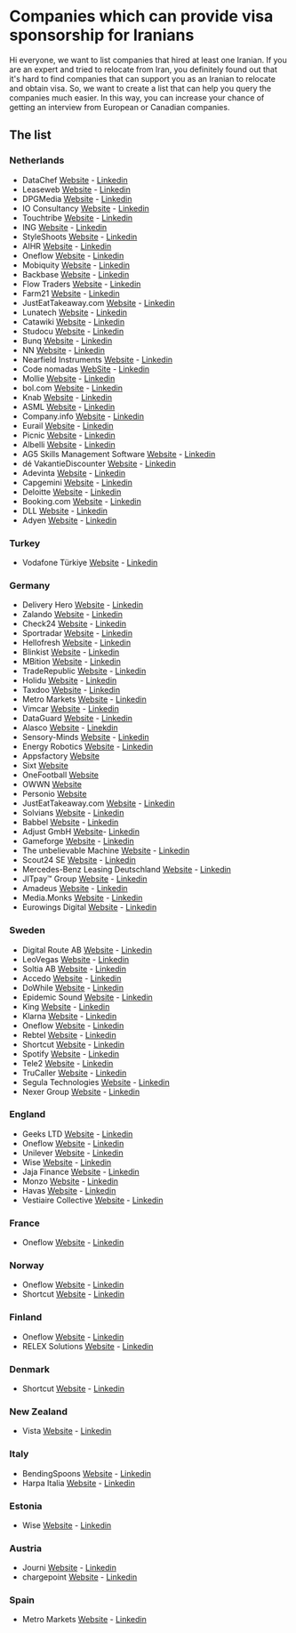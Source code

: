 # Companies which can provide visa sponsorship for Iranians

Hi everyone, we want to list companies that hired at least one Iranian.
If you are an expert and tried to relocate from Iran, you definitely found out that it's hard to find companies that can support you as an Iranian to relocate and obtain visa.
So, we want to create a list that can help you query the companies much easier. In this way, you can increase your chance of getting an interview from European or Canadian companies.

## The list

### Netherlands

- DataChef [Website](https://datachef.co/) - [Linkedin](https://www.linkedin.com/company/datachefco/)
- Leaseweb [Website](https://www.leaseweb.com/career) - [Linkedin](https://www.linkedin.com/company/leaseweb/jobs/)
- DPGMedia [Website](https://www.dpgmediagroup.com/nl-NL/werken-bij-dpg) - [Linkedin](https://www.linkedin.com/company/dpg-media-nl/jobs/)
- IO Consultancy [Website](https://www.iodigital.com/nl/carriere) - [Linkedin](https://www.linkedin.com/company/iodigital-com/jobs/)
- Touchtribe [Website](https://www.touchtribe.nl/en/about-us/careers) - [Linkedin](https://www.linkedin.com/company/touchtribe/)
- ING [Website](https://www.ing.jobs/global/careers.htm) - [Linkedin](https://www.linkedin.com/company/ing/jobs/)
- StyleShoots [Website](https://styleshoots.com/) - [Linkedin](https://www.linkedin.com/company/styleshoots/jobs/)
- AIHR [Website](https://www.aihr.com/homepage/) - [Linkedin](https://www.linkedin.com/school/aihr/jobs/)
- Oneflow [Website](https://oneflow.com/) - [Linkedin](https://www.linkedin.com/company/oneflowcom/jobs/)
- Mobiquity [Website](https://www.mobiquity.com/) - [Linkedin](https://www.linkedin.com/company/mobiquity-inc-europe/)
- Backbase [Website](https://www.backbase.com/) - [Linkedin](https://www.linkedin.com/company/backbase/)
- Flow Traders [Website](https://www.flowtraders.com/) - [Linkedin](https://www.linkedin.com/company/flow-traders/jobs/)
- Farm21 [Website](https://www.farm21.com/) - [Linkedin](https://www.linkedin.com/company/farm21/)
- JustEatTakeaway.com [Website](https://careers.justeattakeaway.com/global/en/search-results?keywords=&p=ChIJVXealLU_xkcRja_At0z9AGY) - [Linkedin](https://www.linkedin.com/company/just-eat-takeaway-com/)
- Lunatech [Website](https://lunatech.com/) - [Linkedin](https://www.linkedin.com/company/lunatech-labs)
- Catawiki [Website](https://catawiki.careers) - [Linkedin](https://www.linkedin.com/company/catawiki/jobs/)
- Studocu [Website](https://jobs.studocu.com/) - [Linkedin](https://www.linkedin.com/company/studeersnel.nl/jobs/)
- Bunq [Website](https://www.bunq.com/) - [Linkedin](https://www.linkedin.com/company/bunq/jobs/)
- NN [Website](https://www.nn-group.com/) - [Linkedin](https://www.linkedin.com/company/nn/jobs/)
- Nearfield Instruments [Website](http://www.nearfieldinstruments.com/) - [Linkedin](https://www.linkedin.com/company/nearfield-instruments-bv/jobs/)
- Code nomadas [WebSite](https://www.codenomads.nl/career/) - [Linkedin](https://www.linkedin.com/company/code-nomads/)
- Mollie [Website](https://www.mollie.com/) - [Linkedin](https://www.linkedin.com/company/molliepayments/jobs/)
- bol.com [Website](https://careers.bol.com/en/) - [Linkedin](https://www.linkedin.com/company/bol-com/jobs/)
- Knab [Website](https://www.werkenbijknab.nl/en) - [Linkedin](https://www.linkedin.com/company/knab/jobs/)
- ASML [Website](https://www.asml.com/en/careers/find-your-job?page=1&facets=vacancycountry%253dNetherlands&sortBy=date) - [Linkedin](https://www.linkedin.com/company/asml/jobs/)
- Company.info [Website](https://companyinfo.nl/en/) - [Linkedin](https://www.linkedin.com/company/company-info/jobs/)
- Eurail [Website](https://www.eurail.com/en/careers) - [Linkedin](https://www.linkedin.com/company/eurail/)
- Picnic [Website](https://www.picnic.app/careers/all-jobs) - [Linkedin](https://www.linkedin.com/company/picnictechnologies/)
- Albelli [Website](https://apply.workable.com/albelli-photoboxgroup/) - [Linkedin](https://www.linkedin.com/company/albelli-photoboxgroup/)
- AG5 Skills Management Software [Website](https://www.ag5.com) - [Linkedin](https://www.linkedin.com/company/ag5skillsintelligencesoftware)
- dé VakantieDiscounter [Website](https://werkenbij.vakantiediscounter.nl) - [Linkedin](https://www.linkedin.com/company/vakantiediscounter)
- Adevinta [Website](https://www.adevinta.com/) - [Linkedin](https://www.linkedin.com/company/adevinta/)
- Capgemini [Website](https://www.capgemini.com/) - [Linkedin](https://www.linkedin.com/company/capgemini/)
- Deloitte [Website](https://www.deloitte.com/) - [Linkedin](https://www.linkedin.com/company/capgemini/)
- Booking.com [Website](https://www.booking.com/) - [Linkedin](https://www.linkedin.com/company/booking.com/)
- DLL [Website](https://www.dllgroup.com/) - [Linkedin](https://www.linkedin.com/company/dllgroup/)
- Adyen [Website](https://www.adyen.com/) - [Linkedin](https://www.linkedin.com/company/adyen)

### Turkey

- Vodafone Türkiye [Website](https://www.vodafone.com.tr/) - [Linkedin](https://www.linkedin.com/company/vodafone/?originalSubdomain=tr)

### Germany

- Delivery Hero [Website](https://www.deliveryhero.com/) - [Linkedin](https://www.linkedin.com/company/delivery-hero-se/jobs/)
- Zalando [Website](https://en.zalando.de/) - [Linkedin](https://www.linkedin.com/company/zalando/jobs/)
- Check24 [Website](https://www.check24.de/) - [Linkedin](https://www.linkedin.com/company/check24-vergleichsportal-gmbh/jobs/)
- Sportradar [Website](https://sportradar.com/) - [Linkedin](https://www.linkedin.com/company/sportradar/jobs/)
- Hellofresh [Website](https://www.hellofresh.com/) - [Linkedin](https://www.linkedin.com/company/hellofresh/jobs)
- Blinkist [Website](https://www.blinkist.com/en) - [Linkedin](https://www.linkedin.com/company/blinkist/jobs/)
- MBition [Website](https://mbition.io) - [Linkedin](https://www.linkedin.com/company/mbitiongmbh/jobs/)
- TradeRepublic [Website](https://traderepublic.com) - [Linkedin](https://www.linkedin.com/company/trade-republic/jobs/)
- Holidu [Website](https://holidu.com) - [Linkedin](https://www.linkedin.com/company/holidu/jobs/)
- Taxdoo [Website](http://www.taxdoo.com/) - [Linkedin](https://www.linkedin.com/company/taxdoo/jobs/)
- Metro Markets [Website](https://www.metro-markets.de/) - [Linkedin](https://www.linkedin.com/company/metro-markets-gmbh/jobs)
- Vimcar [Website](https://vimcar.com/) - [Linkedin](https://www.linkedin.com/company/vimcar/jobs/)
- DataGuard [Website](https://www.dataguard.de/) - [Linkedin](https://www.linkedin.com/company/dataguard1/jobs/)
- Alasco [Website](https://www.alasco.de/) - [Linekdin](https://www.linkedin.com/company/alasco-software/jobs/)
- Sensory-Minds [Website](https://www.sensory-minds.com/) - [Linkedin](https://www.linkedin.com/company/sensory-minds/jobs/)
- Energy Robotics [Website](https://www.energy-robotics.com/) - [Linkedin](https://www.linkedin.com/company/energy-robotics/jobs/)
- Appsfactory [Website](https://appsfactory.de/en/)
- Sixt [Website](https://www.sixt.com/)
- OneFootball [Website](https://onefootball.com/en/home)
- OWWN [Website](https://www.owwn.com/en)
- Personio [Website](https://www.personio.com/)
- JustEatTakeaway.com [Website](https://careers.justeattakeaway.com/global/en/search-results?keywords=&p=ChIJAVkDPzdOqEcRcDteW0YgIQQ&location=Berlin,%20Germany) - [Linkedin](https://www.linkedin.com/company/just-eat-takeaway-com/)
- Solvians [Website](https://www.solvians.com/) - [Linkedin](https://www.linkedin.com/company/solvians-it-solutions-gmbh/)
- Babbel [Website](https://www.babbel.com) - [Linkedin](https://www.linkedin.com/company/babbel-com)
- Adjust GmbH [Website](https://www.adjust.com/)- [Linkedin](https://www.linkedin.com/company/adjustcom)
- Gameforge [Website](https://gameforge.com) - [Linkedin](https://www.linkedin.com/company/gameforge)
- The unbelievable Machine [Website](https://unbelievable-machine.com/) - [Linkedin](https://www.linkedin.com/company/the-unbelievable-machine-company-gmbh/)
- Scout24 SE [Website](https://www.scout24.com/) - [Linkedin](https://www.linkedin.com/company/scout24-group/)
- Mercedes-Benz Leasing Deutschland [Website](https://www.mercedes-benz.de/passengercars/finance/financing-leasing.html) - [Linkedin](https://www.linkedin.com/company/mercedes-benz-leasing-deutschland)
- JITpay™ Group [Website](https://www.jitpay.eu/en/) - [Linkedin](https://www.linkedin.com/company/jitpay-gmbh/)
- Amadeus [Website](https://amadeus.com/en) - [Linkedin](https://www.linkedin.com/company/amadeus/)
- Media.Monks [Website](https://media.monks.com/) - [Linkedin](https://www.linkedin.com/company/mediamonks/)
- Eurowings Digital [Website](https://eurowings-digital.de/) - [Linkedin](https://www.linkedin.com/company/eurowings-digital-gmbh/)

### Sweden

- Digital Route AB [Website](https://www.digitalroute.com/careers/) - [Linkedin](https://www.linkedin.com/company/digital-route/jobs/)
- LeoVegas [Website](https://leovegasgroup.com/careers/) - [Linkedin](https://www.linkedin.com/company/leovegasgroup/jobs/)
- Soltia AB [Website](https://www.soltia.se/) - [Linkedin](https://www.linkedin.com/company/soltiaab/jobs/)
- Accedo [Website](https://www.accedo.tv/) - [Linkedin](https://www.linkedin.com/company/accedo-tv/jobs/)
- DoWhile [Website](https://dowhile.se/) - [Linkedin](https://www.linkedin.com/company/dowhile-consulting-scandinavia-ab/jobs/)
- Epidemic Sound [Website](https://www.epidemicsound.com/) - [Linkedin](https://www.linkedin.com/company/epidemic-sound/jobs/)
- King [Website](https://www.king.com/) - [Linkedin](https://www.linkedin.com/company/king/jobs/)
- Klarna [Website](https://www.klarna.com/careers/) - [Linkedin](https://www.linkedin.com/company/klarna/jobs/)
- Oneflow [Website](https://oneflow.com/) - [Linkedin](https://www.linkedin.com/company/oneflowcom/jobs/)
- Rebtel [Website](https://www.rebtel.com/en/jobs/) - [Linkedin](https://www.linkedin.com/company/rebtel/jobs)
- Shortcut [Website](https://shortcut.io/sweden/) - [Linkedin](https://www.linkedin.com/company/shortcut-as/jobs/)
- Spotify [Website](https://open.spotify.com/) - [Linkedin](https://www.linkedin.com/company/spotify/jobs/)
- Tele2 [Website](https://www.tele2.se/) - [Linkedin](https://www.linkedin.com/company/tele2/jobs/)
- TruCaller [Website](https://www.truecaller.com/) - [Linkedin](https://www.linkedin.com/company/truecaller/jobs/)
- Segula Technologies [Website](https://sverige.segulatechnologies.com/en/) - [Linkedin](https://www.linkedin.com/company/segula-technologies/)
- Nexer Group [Website](https://nexergroup.teamtailor.com/) - [Linkedin](https://www.linkedin.com/company/nexer-group/)

### England

- Geeks LTD [Website](https://www.geeks.ltd.uk/) - [Linkedin](https://www.linkedin.com/company/geeks-ltd/jobs/)
- Oneflow [Website](https://oneflow.com/) - [Linkedin](https://www.linkedin.com/company/oneflowcom/jobs/)
- Unilever [Website](https://careers.unilever.com/) - [Linkedin](https://www.linkedin.com/company/unilever/jobs/)
- Wise [Website](https://www.wise.com) - [Linkedin](https://www.linkedin.com/company/wiseaccount/jobs/)
- Jaja Finance [Website](https://jaja.co.uk/) - [Linkedin](https://www.linkedin.com/company/jaja-finance/)
- Monzo [Website](https://monzo.com/careers/) - [Linkedin](https://www.linkedin.com/company/monzo-bank/jobs/)
- Havas [Website](https://www.havas.com/who-we-are/our-careers/) - [Linkedin](https://www.linkedin.com/company/havas/jobs/)
- Vestiaire Collective [Website](https://www.vestiairecollective.com/journal/join-the-team/) - [Linkedin](https://www.linkedin.com/company/vestiaireco/jobs/)

### France

- Oneflow [Website](https://oneflow.com/) - [Linkedin](https://www.linkedin.com/company/oneflowcom/jobs/)

### Norway

- Oneflow [Website](https://oneflow.com/) - [Linkedin](https://www.linkedin.com/company/oneflowcom/jobs/)
- Shortcut [Website](https://shortcut.io/norway/) - [Linkedin](https://www.linkedin.com/company/shortcut-as/jobs/)

### Finland

- Oneflow [Website](https://oneflow.com/) - [Linkedin](https://www.linkedin.com/company/oneflowcom/jobs/)
- RELEX Solutions [Website](https://www.relexsolutions.com/) - [Linkedin](https://www.linkedin.com/company/relexsolutions/jobs/)

### Denmark

- Shortcut [Website](https://shortcut.io/denmark/) - [Linkedin](https://www.linkedin.com/company/shortcut-as/jobs/)

### New Zealand

- Vista [Website](https://cloud.vista.co/) - [Linkedin](https://www.linkedin.com/company/vista-entertainment-solutions/jobs/)

### Italy

- BendingSpoons [Website](https://bendingspoons.com) - [Linkedin](https://www.linkedin.com/company/bendingspoons/jobs/)
- Harpa Italia [Website](https://www.harpaitalia.it/) - [Linkedin](https://www.linkedin.com/company/harpa-italia-s.r.l.)

### Estonia

- Wise [Website](https://www.wise.com) - [Linkedin](https://www.linkedin.com/company/wiseaccount/jobs/)

### Austria

- Journi [Website](https://journiapp.com) - [Linkedin](https://www.linkedin.com/company/journiapp/jobs/)
- chargepoint [Website](https://www.chargepoint.com/about/opportunities) - [Linkedin](https://www.linkedin.com/company/chargepoint/jobs/)

### Spain

- Metro Markets [Website](https://www.metro-markets.de/) - [Linkedin](https://www.linkedin.com/company/metro-markets-gmbh/jobs)
